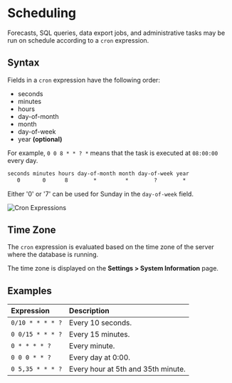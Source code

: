 # Scheduling

Forecasts, SQL queries, data export jobs, and administrative tasks may be run on schedule according to a `cron` expression.

## Syntax

Fields in a `cron` expression have the following order:

* seconds
* minutes
* hours
* day-of-month
* month
* day-of-week
* year **(optional)**

For example, `0 0 8 * * ? *` means that the task is executed at `08:00:00` every day.

```txt
seconds minutes hours day-of-month month day-of-week year
   0       0      8        *         *        ?        *
```

Either '0' or '7' can be used for Sunday in the `day-of-week` field.

![Cron Expressions](https://axibase.com/wp-content/uploads/2016/03/cron_expressions.png)

## Time Zone

The `cron` expression is evaluated based on the time zone of the server where the database is running.

The time zone is displayed on the **Settings > System Information** page.

## Examples

**Expression** | **Description**
:---|:---
`0/10 * * * * ?` | Every 10 seconds.
`0 0/15 * * * ?` | Every 15 minutes.
`0 * * * * ?` | Every minute.
`0 0 0 * * ?` | Every day at 0:00.
`0 5,35 * * * ?` | Every hour at 5th and 35th minute.